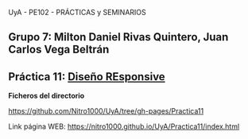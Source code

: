 UyA - PE102 - PRÁCTICAS y SEMINARIOS
## Grupo 7:  Milton Daniel Rivas Quintero, Juan Carlos Vega Beltrán


## Práctica 11: [Diseño REsponsive](https://github.com/Nitro1000/UyA/blob/master/Practica11/practica11.md)

**Ficheros del directorio**

https://github.com/Nitro1000/UyA/tree/gh-pages/Practica11

Link página WEB: https://nitro1000.github.io/UyA/Practica11/index.html

